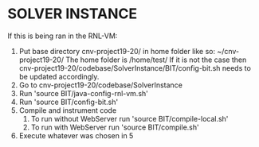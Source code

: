 # SOLVER INSTANCE
If this is being ran in the RNL-VM:

1. Put base directory cnv-project19-20/ in home folder like so: ~/cnv-project19-20/
The home folder is /home/test/
If it is not the case then cnv-project19-20/codebase/SolverInstance/BIT/config-bit.sh
needs to be updated accordingly.
2. Go to cnv-project19-20/codebase/SolverInstance
3. Run 'source BIT/java-config-rnl-vm.sh'
4. Run 'source BIT/config-bit.sh'
5. Compile and instrument code
    1. To run without WebServer run 'source BIT/compile-local.sh'
    2. To run with WebServer run 'source BIT/compile.sh'
6. Execute whatever was chosen in 5
